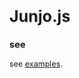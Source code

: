 Junjo.js
==========

### see ###
see [examples](https://github.com/shinout/Junjo.js/tree/master/examples "examples"). 

